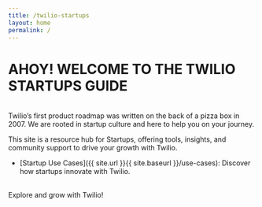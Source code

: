 ```yaml
---
title: /twilio-startups
layout: home
permalink: /
---
```


# AHOY! WELCOME TO THE TWILIO STARTUPS GUIDE

<br />Twilio’s first product roadmap was written on the back of a pizza box in 2007. We are rooted in startup culture and here to help you on your journey. 

This site is a resource hub for Startups, offering tools, insights, and community support to drive your growth with Twilio.

- [Startup Use Cases]({{ site.url }}{{ site.baseurl }}/use-cases): Discover how startups innovate with Twilio.

<br />Explore and grow with Twilio!

